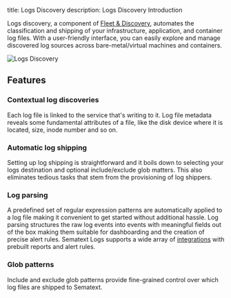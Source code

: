 title: Logs Discovery
description: Logs Discovery Introduction

Logs discovery, a component of [Fleet & Discovery](/docs/fleet/), automates the classification and shipping of your infrastructure, application, and container log files. With a user-friendly interface, you can easily explore and manage discovered log sources across bare-metal/virtual machines and containers.

![Logs Discovery](/docs/images/fleet/fnd-discovery-services.png)

## Features

### Contextual log discoveries

Each log file is linked to the service that's writing to it. Log file metadata reveals some fundamental attributes of a file, like the disk device where it is located, size, inode number and so on.

### Automatic log shipping

Setting up log shipping is straightforward and it boils down to selecting your logs destination and optional include/exclude glob matters. This also eliminates tedious tasks that stem from the provisioning of log shippers.

### Log parsing

A predefined set of regular expression patterns are automatically applied to a log file making it convenient to get started without additional hassle. Log parsing structures the raw log events into events with meaningful fields out of the box making them suitable for dashboarding and the creation of precise alert rules. Sematext Logs supports a wide array of [integrations](/docs/integration/) with prebuilt reports and alert rules.

### Glob patterns

Include and exclude glob patterns provide fine-grained control over which log files are shipped to Sematext.
